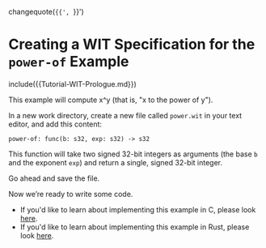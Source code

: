 changequote(`{{', `}}')
# Creating a WIT Specification for the `power-of` Example
include({{Tutorial-WIT-Prologue.md}})

This example will compute x^y (that is, "x to the power of y").

In a new work directory, create a new file called `power.wit` in your text editor, and add this content:

```wit
power-of: func(b: s32, exp: s32) -> s32
```

This function will take two signed 32-bit integers as arguments (the base `b` and the exponent `exp`) and return a single, signed 32-bit integer.

Go ahead and save the file.  

Now we’re ready to write some code.

* If you'd like to learn about implementing this example in C, please look [here](Tutorial-Impl-CPP-Power.md).
* If you'd like to learn about implementing this example in Rust, please look [here](Tutorial-Impl-Rust-Power.md).

